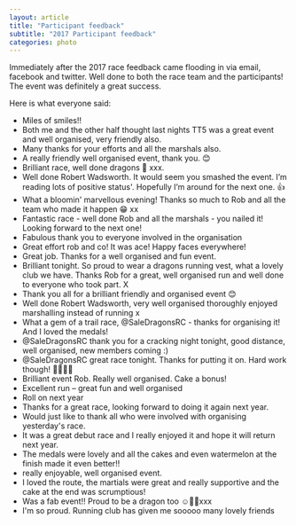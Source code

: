 ```yaml
---
layout: article
title: "Participant feedback"
subtitle: "2017 Participant feedback"
categories: photo
---
```


Immediately after the 2017 race feedback came flooding in via email, facebook and twitter. Well done to both the race team and the participants! The event was definitely a great success.

Here is what everyone said:

- Miles of smiles!!
- Both me and the other half thought last nights TT5 was a great event and well organised, very friendly also.
- Many thanks for your efforts and all the marshals also.
- A really friendly well organised event, thank you. 😊
- Brilliant race, well done dragons 🐉 xxx.
- Well done Robert Wadsworth. It would seem you smashed the event. I’m reading lots of positive status'. Hopefully I’m around for the next one. 👍
- What a bloomin' marvellous evening! Thanks so much to Rob and all the team who made it happen 😁 xx
- Fantastic race - well done Rob and all the marshals - you nailed it! Looking forward to the next one!
- Fabulous thank you to everyone involved in the organisation
- Great effort rob and co! It was ace! Happy faces everywhere!
- Great job. Thanks for a well organised and fun event.
- Brilliant tonight. So proud to wear a dragons running vest, what a lovely club we have. Thanks Rob for a great, well organised run and well done to everyone who took part. X
- Thank you all for a brilliant friendly and organised event 😊
- Well done Robert Wadsworth, very well organised thoroughly enjoyed marshalling instead of running x
- What a gem of a trail race, @SaleDragonsRC - thanks for organising it! And I loved the medals!
- @SaleDragonsRC thank you for a cracking night tonight, good distance, well organised, new members coming :)
- @SaleDragonsRC great race tonight. Thanks for putting it on. Hard work though! 🏃‍♂️🏃‍♂️
- Brilliant event Rob. Really well organised. Cake a bonus!
- Excellent run – great fun and well organised
- Roll on next year
- Thanks for a great race, looking forward to doing it again next year.
- Would just like to thank all who were involved with organising yesterday's race.
- It was a great debut race and I really enjoyed it and hope it will return next year.
- The medals were lovely and all the cakes and even watermelon at the finish made it even better!!
- really enjoyable, well organised event. 
- I loved the route, the martials were great and really supportive and the cake at the end was scrumptious! 
- Was a fab event!! Proud to be a dragon too ☺️🐉💚xxx 
- I'm so proud. Running club has given me sooooo many lovely friends
